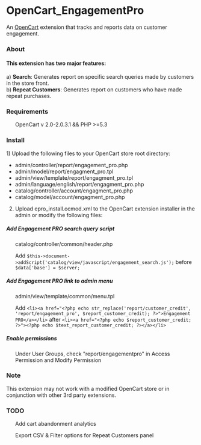 # OpenCart_EngagementPro
An <a href="http://opencart.com/" target="_blank">OpenCart</a> extension that tracks and reports data on customer engagement. 

<h3>About</h3>
<h4>This extension has two major features:</h4>
a) <strong>Search</strong>: Generates report on specific search queries made by customers in the store front.
<br>
b) <strong>Repeat Customers</strong>: Generates report on customers who have made repeat purchases.

<h3>Requirements</h3>
<ul>OpenCart v 2.0-2.0.3.1 && PHP >=5.3</ul>

<h3>Install</h3>
1) Upload the following files to your OpenCart store root directory:

<ul><li>admin/controller/report/engagement_pro.php</li>
<li>admin/model/report/engagment_pro.tpl</li>
<li>admin/view/template/report/engagment_pro.tpl</li>
<li>admin/language/english/report/engagment_pro.php</li>
<li>catalog/controller/account/engagment_pro.php</li>
<li>catalog/model/account/engagment_pro.php</li></ul>

2) Upload epro_install.ocmod.xml to the OpenCart extension installer in the admin or modify the following files:

<h5>Add Engagement PRO search query script</h5>

<ul>catalog/controller/common/header.php</ul>

<ul>Add  <code>$this->document->addScript('catalog/view/javascript/engagement_search.js');</code> before <code>$data['base'] = $server;</code></ul>

<h5>Add Engagement PRO link to admin menu</h5>

<ul>admin/view/template/common/menu.tpl</ul>

<ul>Add  <code>&#x3C;li&#x3E;&#x3C;a href=&#x22;&#x3C;?php echo str_replace(&#x27;report/customer_credit&#x27;, &#x27;report/engagement_pro&#x27;, $report_customer_credit); ?&#x3E;&#x22;&#x3E;Engagement PRO&#x3C;/a&#x3E;&#x3C;/li&#x3E;</code> after <code>&#x3C;li&#x3E;&#x3C;a href=&#x22;&#x3C;?php echo $report_customer_credit; ?&#x3E;&#x22;&#x3E;&#x3C;?php echo $text_report_customer_credit; ?&#x3E;&#x3C;/a&#x3E;&#x3C;/li&#x3E;</code></ul>

<h5>Enable permissions</h5>

<ul>Under User Groups, check "report/engagementpro" in Access Permission and Modify Permission</ul>

<h3>Note</h3>
This extension may not work with a modified OpenCart store or in conjunction with other 3rd party extensions. 

<h3>TODO</h3>
<ul>Add cart abandonment analytics</ul>
<ul>Export CSV & Filter options for Repeat Customers panel</ul>

